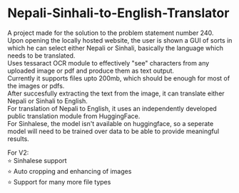 # Nepali-Sinhali-to-English-Translator
A project made for the solution to the problem statement number 240.<br>
Upon opening the locally hosted website, the user is shown a GUI of sorts in which he can select either Nepali or Sinhali, basically the language which needs to be translated.<br>
Uses tessaract OCR module to effectively "see" characters from any uploaded image or pdf and produce them as text output.<br>
Currently it supports files upto 200mb, which should be enough for most of the images or pdfs.<br>
After succesfully extracting the text from the image, it can translate either Nepali or Sinhali to English.<br>
For translation of Nepali to English, it uses an independently developed public translation module from HuggingFace.<br>
For Sinhalese,  the model isn't available on huggingface, so a seperate model will need to be trained over data to be able to provide meaningful results.<br>

For V2:<br>
⭐ Sinhalese support<br>
⭐ Auto cropping and enhancing of images<br>
⭐ Support for many more file types

